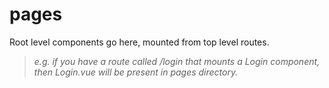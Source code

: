 # pages

Root level components go here, mounted from top level routes.

> _e.g. if you have a route called /login that mounts a Login component, then Login.vue will be present in pages directory._
